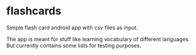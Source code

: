 # flashcards
Simple flash card android app with csv files as input.

The app is meant for stuff like learning vocabulary of different languages. But currently contains some lists for testing purposes.
